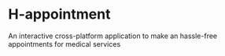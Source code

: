 # H-appointment
An interactive cross-platform application to make an hassle-free appointments for medical services
